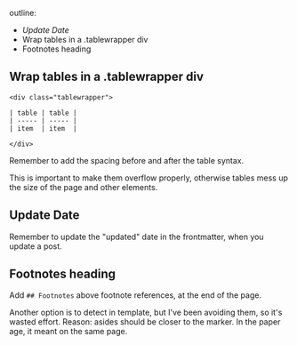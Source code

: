 outline:

- *Update Date*
- Wrap tables in a .tablewrapper div
- Footnotes heading

## Wrap tables in a .tablewrapper div

```
<div class="tablewrapper">

| table | table |
| ----- | ----- |
| item  | item  |

</div>
```

Remember to add the spacing before and after the table syntax.

This is important to make them overflow properly,
otherwise tables mess up the size of the page and other elements.


## Update Date

Remember to update the "updated" date in the frontmatter,
when you update a post.


## Footnotes heading

Add `## Footnotes` above footnote references,
at the end of the page.

Another option is to detect in template,
but I've been avoiding them,
so it's wasted effort.
Reason: asides should be closer to the marker.
In the paper age, it meant on the same page.
